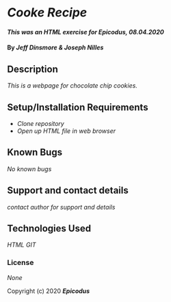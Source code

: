# _Cooke Recipe_

#### _This was an HTML exercise for Epicodus, 08.04.2020_

#### By _**Jeff Dinsmore & Joseph Nilles**_

## Description

_This is a webpage for chocolate chip cookies._

## Setup/Installation Requirements

* _Clone repository_
* _Open up HTML file in web browser_


## Known Bugs

_No known bugs_

## Support and contact details

_contact author for support and details_

## Technologies Used

_HTML_
_GIT_

### License

*None*

Copyright (c) 2020 **_Epicodus_**